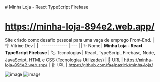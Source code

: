 
﻿# Minha Loja - React TypeScript Firebase
# https://minha-loja-894e2.web.app/

Site criado como desafio pessoal para uma vaga de emprego Front-End.
| :placard: Vitrine.Dev |     |
| -------------  | --- |
| :sparkles: Nome        | **Minha Loja - React TypeScript Firebase**
| :label: Tecnologias | React, TypeScript, Firebase, Node, JavaScript, HTML e CSS (Tecnologias Utilizadas)
| :rocket: URL         | https://minha-loja-894e2.web.app/
| 📁: URL         | https://github.com/faelpatrick/minha-loja/

<!-- Inserir imagem com a #vitrinedev ao final do link -->
![image](https://github.com/faelpatrick/sga_grid/blob/main/thumb-mobile.jpg#vitrinedev)
![image](https://github.com/faelpatrick/sga_grid/blob/main/thumb-desktop.jpg#vitrinedev)
